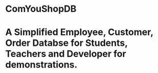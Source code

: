# ComYouShopDB
# A Simplified Employee, Customer, Order Databse for Students, Teachers and Developer for demonstrations.
